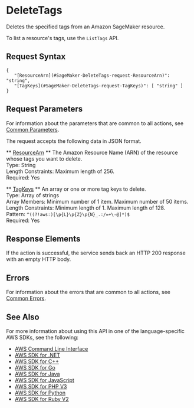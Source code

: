 # DeleteTags<a name="API_DeleteTags"></a>

Deletes the specified tags from an Amazon SageMaker resource\.

To list a resource's tags, use the `ListTags` API\. 

## Request Syntax<a name="API_DeleteTags_RequestSyntax"></a>

```
{
   "[ResourceArn](#SageMaker-DeleteTags-request-ResourceArn)": "string",
   "[TagKeys](#SageMaker-DeleteTags-request-TagKeys)": [ "string" ]
}
```

## Request Parameters<a name="API_DeleteTags_RequestParameters"></a>

For information about the parameters that are common to all actions, see [Common Parameters](CommonParameters.md)\.

The request accepts the following data in JSON format\.

 ** [ResourceArn](#API_DeleteTags_RequestSyntax) **   <a name="SageMaker-DeleteTags-request-ResourceArn"></a>
The Amazon Resource Name \(ARN\) of the resource whose tags you want to delete\.  
Type: String  
Length Constraints: Maximum length of 256\.  
Required: Yes

 ** [TagKeys](#API_DeleteTags_RequestSyntax) **   <a name="SageMaker-DeleteTags-request-TagKeys"></a>
An array or one or more tag keys to delete\.  
Type: Array of strings  
Array Members: Minimum number of 1 item\. Maximum number of 50 items\.  
Length Constraints: Minimum length of 1\. Maximum length of 128\.  
Pattern: `^((?!aws:)[\p{L}\p{Z}\p{N}_.:/=+\-@]*)$`   
Required: Yes

## Response Elements<a name="API_DeleteTags_ResponseElements"></a>

If the action is successful, the service sends back an HTTP 200 response with an empty HTTP body\.

## Errors<a name="API_DeleteTags_Errors"></a>

For information about the errors that are common to all actions, see [Common Errors](CommonErrors.md)\.

## See Also<a name="API_DeleteTags_SeeAlso"></a>

For more information about using this API in one of the language\-specific AWS SDKs, see the following:
+  [AWS Command Line Interface](https://docs.aws.amazon.com/goto/aws-cli/sagemaker-2017-07-24/DeleteTags) 
+  [AWS SDK for \.NET](https://docs.aws.amazon.com/goto/DotNetSDKV3/sagemaker-2017-07-24/DeleteTags) 
+  [AWS SDK for C\+\+](https://docs.aws.amazon.com/goto/SdkForCpp/sagemaker-2017-07-24/DeleteTags) 
+  [AWS SDK for Go](https://docs.aws.amazon.com/goto/SdkForGoV1/sagemaker-2017-07-24/DeleteTags) 
+  [AWS SDK for Java](https://docs.aws.amazon.com/goto/SdkForJava/sagemaker-2017-07-24/DeleteTags) 
+  [AWS SDK for JavaScript](https://docs.aws.amazon.com/goto/AWSJavaScriptSDK/sagemaker-2017-07-24/DeleteTags) 
+  [AWS SDK for PHP V3](https://docs.aws.amazon.com/goto/SdkForPHPV3/sagemaker-2017-07-24/DeleteTags) 
+  [AWS SDK for Python](https://docs.aws.amazon.com/goto/boto3/sagemaker-2017-07-24/DeleteTags) 
+  [AWS SDK for Ruby V2](https://docs.aws.amazon.com/goto/SdkForRubyV2/sagemaker-2017-07-24/DeleteTags) 